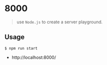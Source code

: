 # 8000
> use `Node.js` to create a server playground.

## Usage

```
$ npm run start
```

* http://localhost:8000/
